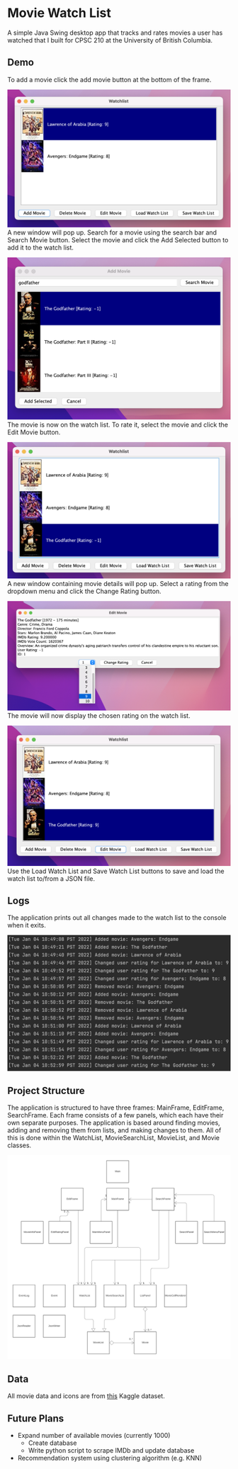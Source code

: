 # Movie Watch List
A simple Java Swing desktop app that tracks and rates movies a user has watched that I built for CPSC 210 at the 
University of British Columbia.

## Demo
To add a movie click the add movie button at the bottom of the frame.

![Demo 1](data/images/demo1.png)
A new window will pop up. Search for a movie using the search bar and Search Movie button. Select the movie and click the Add Selected button to add it to the watch list.

![Demo 2](data/images/demo2.png)
The movie is now on the watch list. To rate it, select the movie and click the Edit Movie button.

![Demo 3](data/images/demo3.png)
A new window containing movie details will pop up. Select a rating from the dropdown menu and click the Change Rating
button.

![Demo 4](data/images/demo4.png)
The movie will now display the chosen rating on the watch list.

![Demo 5](data/images/demo5.png)
Use the Load Watch List and Save Watch List buttons to save and load the watch list to/from a JSON file.

## Logs
The application prints out all changes made to the watch list to the console when it exits.

![UML Design Diagram](data/images/logs.png)

## Project Structure
The application is structured to have three frames: MainFrame, EditFrame, SearchFrame.
Each frame consists of a few panels, which each have their own separate purposes.
The application is based around finding movies, adding and removing them from lists, and making changes to them.
All of this is done within the WatchList, MovieSearchList, MovieList, and Movie classes.

![UML Design Diagram](data/images/uml-diagram.png)

## Data
All movie data and icons are from
[this](https://www.kaggle.com/harshitshankhdhar/imdb-dataset-of-top-1000-movies-and-tv-shows?select=imdb_top_1000.csv)
Kaggle dataset.

## Future Plans
- Expand number of available movies (currently 1000)
  - Create database
  - Write python script to scrape IMDb and update database
- Recommendation system using clustering algorithm (e.g. KNN)
